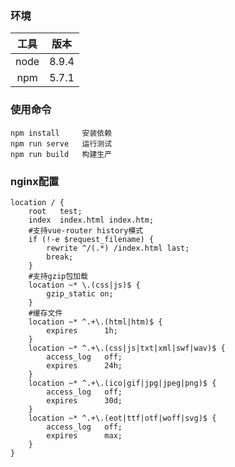 
### 环境
| 工具  |  版本 |
| :------------: | :------------: |
|  node |  8.9.4 |
|  npm | 5.7.1  |



### 使用命令
```
npm install  	安装依赖
npm run serve	运行测试
npm run build	构建生产
```

### nginx配置
```
location / {
    root   test;
    index  index.html index.htm;
    #支持vue-router history模式
    if (!-e $request_filename) {
        rewrite ^/(.*) /index.html last;
        break;
    }
    #支持gzip包加载
    location ~* \.(css|js)$ {
        gzip_static on;
    }
    #缓存文件
    location ~* ^.+\.(html|htm)$ {
        expires      1h;
    }
    location ~* ^.+\.(css|js|txt|xml|swf|wav)$ {
        access_log   off;
        expires      24h;
    }
    location ~* ^.+\.(ico|gif|jpg|jpeg|png)$ {
        access_log   off;
        expires      30d;
    }
    location ~* ^.+\.(eot|ttf|otf|woff|svg)$ {
        access_log   off;
        expires      max;
    }
}
```

